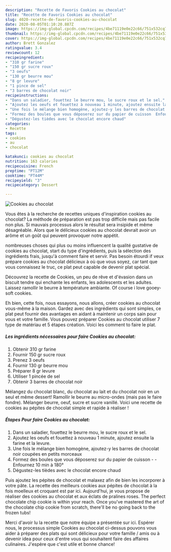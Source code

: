 ```yaml
---
description: "Recette de Favoris Cookies au chocolat"
title: "Recette de Favoris Cookies au chocolat"
slug: 4020-recette-de-favoris-cookies-au-chocolat
date: 2020-08-05T01:10:20.887Z
image: https://img-global.cpcdn.com/recipes/4be71119e0e22c66/751x532cq70/cookies-au-chocolat-photo-principale-de-la-recette.jpg
thumbnail: https://img-global.cpcdn.com/recipes/4be71119e0e22c66/751x532cq70/cookies-au-chocolat-photo-principale-de-la-recette.jpg
cover: https://img-global.cpcdn.com/recipes/4be71119e0e22c66/751x532cq70/cookies-au-chocolat-photo-principale-de-la-recette.jpg
author: Brett Gonzalez
ratingvalue: 3.4
reviewcount: 12
recipeingredient:
- "310 gr farine"
- "150 gr sucre roux"
- "3 oeufs"
- "130 gr beurre mou"
- "8 gr levure"
- "1 pince de sel"
- "3 barres de chocolat noir"
recipeinstructions:
- "Dans un saladier, fouettez le beurre mou, le sucre roux et le sel."
- "Ajoutez les oeufs et fouettez à nouveau 1 minute, ajoutez ensuite la farine et la levure."
- "Une fois le mélange bien homogène, ajoutez-y les barres de chocolat noir coupées en petits morceaux"
- "Formez des boules que vous déposerez sur du papier de cuisson  Enfournez 10 min à 180°"
- "Dégustez-les tièdes avec le chocolat encore chaud"
categories:
- Recette
tags:
- cookies
- au
- chocolat

katakunci: cookies au chocolat 
nutrition: 163 calories
recipecuisine: French
preptime: "PT12M"
cooktime: "PT44M"
recipeyield: "3"
recipecategory: Dessert

---
```



![Cookies au chocolat](https://img-global.cpcdn.com/recipes/4be71119e0e22c66/751x532cq70/cookies-au-chocolat-photo-principale-de-la-recette.jpg)

Vous êtes à la recherche de recettes uniques d'inspiration cookies au chocolat? La méthode de préparation est pas trop difficile mais pas facile non plus. Si mauvais processus alors le résultat sera insipide et même désagréable. Alors que le délicieux cookies au chocolat devrait avoir un arôme et un goût qui peuvent provoquer notre appétit.

nombreuses choses qui plus ou moins influencent la qualité gustative de cookies au chocolat, start du type d'ingrédients, puis la sélection des ingrédients frais, jusqu'à comment faire et servir. Pas besoin étourdi if veux prépare cookies au chocolat délicieux à où que vous soyez, car tant que vous connaissez le truc, ce plat peut capable de devenir plat spécial.

Découvrez la recette de Cookies, un peu de rêve et d&#39;évasion dans un biscuit tendre qui enchante les enfants, les adolescents et les adultes. Laissez ramollir le beurre à température ambiante. Of course i love gooey-soft cookies.


Eh bien, cette fois, nous essayons, nous allons, créer cookies au chocolat vous-même à la maison. Gardez avec des ingrédients qui sont simples, ce plat peut fournir des avantages en aidant à maintenir un corps sain pour vous et votre famille. Vous pouvez préparer Cookies au chocolat utiliser 7 type de matériau et 5 étapes création. Voici les comment to faire le plat.

<!--inarticleads1-->

##### Les ingrédients nécessaires pour faire Cookies au chocolat:

1. Obtenir 310 gr farine
1. Fournir 150 gr sucre roux
1. Prenez 3 oeufs
1. Fournir 130 gr beurre mou
1. Préparer 8 gr levure
1. Utiliser 1 pincée de sel
1. Obtenir 3 barres de chocolat noir


Mélangez du chocolat blanc, du chocolat au lait et du chocolat noir en un seul et même dessert! Ramollir le beurre au micro-ondes (mais pas le faire fondre). Mélanger beurre, oeuf, sucre et sucre vanillé. Voici une recette de cookies au pépites de chocolat simple et rapide à réaliser ! 

<!--inarticleads2-->

##### Étapes Pour faire Cookies au chocolat:

1. Dans un saladier, fouettez le beurre mou, le sucre roux et le sel.
1. Ajoutez les oeufs et fouettez à nouveau 1 minute, ajoutez ensuite la farine et la levure.
1. Une fois le mélange bien homogène, ajoutez-y les barres de chocolat noir coupées en petits morceaux
1. Formez des boules que vous déposerez sur du papier de cuisson -  - Enfournez 10 min à 180°
1. Dégustez-les tièdes avec le chocolat encore chaud


Puis ajoutez les pépites de chocolat et malaxez afin de bien les incorporer à votre pâte. La recette des meilleurs cookies aux pépites de chocolat à la fois moelleux et croquant est par ici. Aujourd&#39;hui, je vous propose de réaliser des cookies au chocolat et aux éclats de pralines roses. The perfect chocolate chip cookie is within your reach. Once you&#39;ve mastered the art of the chocolate chip cookie from scratch, there&#39;ll be no going back to the frozen tubs! 


Merci d'avoir lu la recette que notre équipe a présentée sur ici. Espérer nous, le processus simple Cookies au chocolat ci-dessus pouvons vous aider à préparer des plats qui sont délicieux pour votre famille / amis ou à devenir idea pour ceux d'entre vous qui souhaitent faire des affaires culinaires. J'espère que c'est utile et bonne chance!
